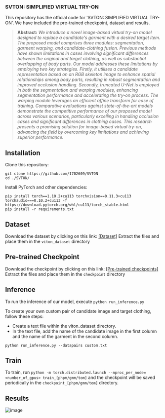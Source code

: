 <div id="top"></div>

<h3> SVTON: SIMPLIFIED VIRTUAL TRY-ON</h3>

<p>
This repository has the official code for 'SVTON: SIMPLIFIED VIRTUAL TRY-ON'. 
We have included the pre-trained checkpoint, dataset and results.   
</p>

> **Abstract:** *We introduce a novel image-based virtual try-on model designed to replace a candidate's garment with a desired target item. The proposed model comprises three modules: segmentation, garment warping, and candidate-clothing fusion. Previous methods have shown limitations in cases involving significant differences between the original and target clothing, as well as substantial overlapping of body parts. Our model addresses these limitations by employing two key strategies. Firstly, it utilises a candidate representation based on an RGB skeleton image to enhance spatial relationships among body parts, resulting in robust segmentation and improved occlusion handling. Secondly, truncated U-Net is employed in both the segmentation and warping modules, enhancing segmentation performance and accelerating the try-on process. The warping module leverages an efficient affine transform for ease of training. Comparative evaluations against state-of-the-art models demonstrate the competitive performance of our proposed model across various scenarios, particularly excelling in handling occlusion cases and significant differences in clothing cases. This research presents a promising solution for image-based virtual try-on, advancing the field by overcoming key limitations and achieving superior performance.*

## Installation

Clone this repository:

```
git clone https://github.com/1702609/SVTON
cd ./SVTON/
```

Install PyTorch and other dependencies:

```
pip install torch==1.10.2+cu113 torchvision==0.11.3+cu113 torchaudio===0.10.2+cu113 -f https://download.pytorch.org/whl/cu113/torch_stable.html
pip install -r requirements.txt
```

## Dataset

Download the dataset by clicking on this link: 
[[Dataset]](https://www.dropbox.com/s/8nl54f3uzf5p6zi/SVTON_DATASET.zip?dl=0)
 Extract the files and place them in the ```viton_dataset``` directory

## Pre-trained Checkpoint

Download the checkpoint by clicking on this link: 
[[Pre-trained checkpoints]](https://www.dropbox.com/s/oz1ypn9aeeblagj/checkpoints.zip?dl=0) 
Extract the files and place them in the ```checkpoint``` directory

## Inference
To run the inference of our model, execute ```python run_inference.py```

To create your own custom pair of candidate image and target clothing, follow these steps:
- Create a text file within the viton_dataset directory.
- In the text file, add the name of the candidate image in the first column and the name of the garment in the second column.

```python run_inference.py --datapairs custom.txt```

## Train
To train, run ```python -m torch.distributed.launch --nproc_per_node=<number_of_gpus> train_[phpm/gmm/tom]``` and the checkpoint will be saved periodically in the ```checkpoint_[phpm/gmm/tom]``` directory.

<!-- Results -->
## Results
![image](image/qualitative.jpg)